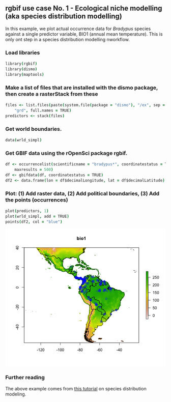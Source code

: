 ## rgbif use case No. 1 - Ecological niche modelling (aka species distribution modelling)

In this example, we plot actual occurrence data for *Bradypus* species against a single predictor variable, BIO1 (annual mean temperature). This is only ont step in a species distribution modelling nworkflow.




### Load libraries


```coffee
library(rgbif)
library(dismo)
library(maptools)
```


### Make a list of files that are installed with the dismo package, then create a rasterStack from these


```coffee
files <- list.files(paste(system.file(package = "dismo"), "/ex", sep = ""), 
    "grd", full.names = TRUE)
predictors <- stack(files)
```


### Get world boundaries.


```coffee
data(wrld_simpl)
```


### Get GBIF data using the rOpenSci package rgbif.


```coffee
df <- occurrencelist(scientificname = "bradypus*", coordinatestatus = TRUE, 
    maxresults = 500)
df <- gbifdata(df, coordinatestatus = TRUE)
df2 <- data.frame(lon = df$decimalLongitude, lat = df$decimalLatitude)
```


### Plot: (1) Add raster data, (2) Add political boundaries, (3) Add the points (occurrences)


```coffee
plot(predictors, 1)
plot(wrld_simpl, add = TRUE)
points(df2, col = "blue")
```

![plot of sdm4](figure/sdm4.png) 


### Further reading

The above example comes from [this tutorial][sdm] on species distribution modeling. 

[sdm]: http://cran.r-project.org/web/packages/dismo/vignettes/sdm.pdf
